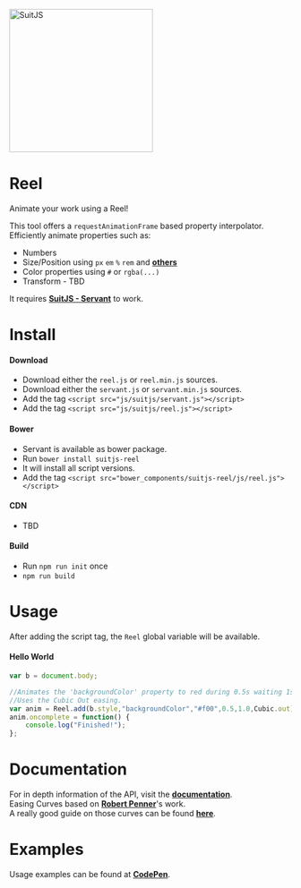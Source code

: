 [<img src="http://www.suitjs.com/img/logo-suitjs.svg?v=2" width="256" alt="SuitJS">](http://www.suitjs.com/)
# Reel

Animate your work using a Reel!  
  
This tool offers a `requestAnimationFrame` based property interpolator.
Efficiently animate properties such as:
* Numbers
* Size/Position using `px` `em` `%` `rem` and **[others](https://developer.mozilla.org/en/docs/Web/CSS/length)**
* Color properties using `#` or `rgba(...)`
* Transform - TBD
  
It requires **[SuitJS - Servant](https://github.com/suitjs/servant)** to work.

# Install
#### Download
* Download either the `reel.js` or `reel.min.js` sources.
* Download either the `servant.js` or `servant.min.js` sources.
* Add the tag `<script src="js/suitjs/servant.js"></script>`
* Add the tag `<script src="js/suitjs/reel.js"></script>`

#### Bower
* Servant is available as bower package.
* Run `bower install suitjs-reel`
* It will install all script versions.
* Add the tag `<script src="bower_components/suitjs-reel/js/reel.js"></script>`

#### CDN
* TBD

#### Build
* Run `npm run init` once
* `npm run build`

# Usage
After adding the script tag, the `Reel` global variable will be available.  
 
#### Hello World


```js
var b = document.body;

//Animates the 'backgroundColor' property to red during 0.5s waiting 1s to start.
//Uses the Cubic Out easing.
var anim = Reel.add(b.style,"backgroundColor","#f00",0.5,1.0,Cubic.out);
anim.oncomplete = function() {
    console.log("Finished!");
};

```

# Documentation
For in depth information of the API, visit the **[documentation](http://www.suitjs.com/docs/)**.  
Easing Curves based on **[Robert Penner](http://robertpenner.com/easing/)**'s work.  
A really good guide on those curves can be found **[here](http://easings.net/)**.
 

# Examples
Usage examples can be found at **[CodePen](http://codepen.io/collection/XOyEpq/)**.

  
  
   